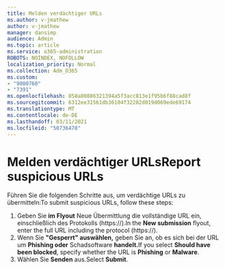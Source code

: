 ```yaml
---
title: Melden verdächtiger URLs
ms.author: v-jmathew
author: v-jmathew
manager: dansimp
audience: Admin
ms.topic: article
ms.service: o365-administration
ROBOTS: NOINDEX, NOFOLLOW
localization_priority: Normal
ms.collection: Adm_O365
ms.custom:
- "9000760"
- "7391"
ms.openlocfilehash: 858a80886321394a5f3acc813e1f95b6f88cad8f
ms.sourcegitcommit: 6312ee31561db36104f32282d019d069ede69174
ms.translationtype: MT
ms.contentlocale: de-DE
ms.lasthandoff: 03/11/2021
ms.locfileid: "50736478"
---
```

# <a name="report-suspicious-urls"></a><span data-ttu-id="d8f9c-102">Melden verdächtiger URLs</span><span class="sxs-lookup"><span data-stu-id="d8f9c-102">Report suspicious URLs</span></span>

<span data-ttu-id="d8f9c-103">Führen Sie die folgenden Schritte aus, um verdächtige URLs zu übermitteln:</span><span class="sxs-lookup"><span data-stu-id="d8f9c-103">To submit suspicious URLs, follow these steps:</span></span>

1. <span data-ttu-id="d8f9c-104">Geben Sie **im Flyout** Neue Übermittlung die vollständige URL ein, einschließlich des Protokolls (https://).</span><span class="sxs-lookup"><span data-stu-id="d8f9c-104">In the **New submission** flyout, enter the full URL including the protocol (https://).</span></span>
2. <span data-ttu-id="d8f9c-105">Wenn Sie **"Gesperrt" auswählen,** geben Sie an, ob es sich bei der URL um **Phishing oder** Schadsoftware **handelt.**</span><span class="sxs-lookup"><span data-stu-id="d8f9c-105">If you select **Should have been blocked**, specify whether the URL is **Phishing** or **Malware**.</span></span>
3. <span data-ttu-id="d8f9c-106">Wählen Sie **Senden** aus.</span><span class="sxs-lookup"><span data-stu-id="d8f9c-106">Select **Submit**.</span></span>
